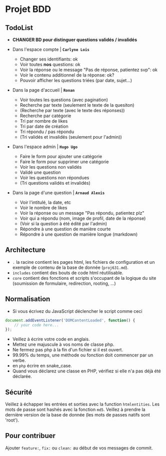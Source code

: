 # Projet BDD

## TodoList

- **CHANGER BD pour distinguer questions validés / invalidés**
- Dans l'espace compte | **`Carlyne Lois`**
    - Changer ses identifiants: ok
    - Voir toutes **nos** questions: ok
    - Voir la réponse ou le message "Pas de réponse, patientez svp": ok
    - Voir le contenu additionnel de la réponse: ok?
    - Pouvoir afficher les questions triées (par date, sujet...)

- Dans la page d'accueil | **`Ronan`**
    - Voir toutes les questions (avec pagination)
    - Recherche par texte (seulement le texte de la quesiton)
    - (Recherche par texte (avec le texte des réponses))
    - Recherche par catégorie
    - Tri par nombre de likes
    - Tri par date de création
    - Tri répondu / pas répondu
    - (Tri validés et invalidés (seulement pour l'admin))

- Dans l'espace admin | **`Hugo Ugo`**
    - Faire le form pour ajouter une catégorie
    - Faire le form pour supprimer une catégorie
    - Voir les questions non validés
    - Validé une question
    - Voir les questions non répondues
    - (Tri questions validés et invalidés)

- Dans la page d'une question | **`Arnaud Alexis`**
    - Voir l'intitulé, la date, etc
    - Voir le nombre de likes
    - Voir la réponse ou un message "Pas répondu, patientez plz"
    - Voir qui a répondu (nom, image de profil, date de la réponse)
    - (Voir si la question à été édité par l'admin)
    - Répondre à une question de manière courte
    - Répondre à une question de manière longue (markdown)


## Architecture

 - `.` la racine contient les pages html, les fichiers de configuration et un exemple de contenu de la base de donnée (`proj631.md`).
 - `includes` contient des bouts de code html réutilisable.
 - `core` contient des fonctions et scripts s'occupant de la logique du site (soumission de formulaire, redirection, rooting, ...)

## Normalisation

 - Si vous écrivez du JavaScript déclencher le script comme ceci
````js
document.addEventListener('DOMContentLoaded', function() {
    // your code here...
});
````
 - Veillez à écrire votre code en anglais.
 - Mettez une majuscule à vos noms de classe php.
 - Ne fermez pas php à la fin d'un fichier si il est ouvert.
 - 99.99% du temps, une méthode ou fonction doit commencer par un verbe.
 - en `php` écrire en snake_case.
 - Quand vous déclarez une classe en PHP, vérifiez si elle n'a pas déjà été déclarée.

## Sécurité

Veillez à échapper les entrées et sorties avec la function `htmlentities`.
Les mots de passe sont hashés avec la fonction `md5`.
Veillez à prendre la dernière version de la base de donnée (les mots de passes natifs sont 'root').

## Pour contribuer

Ajouter `feature:`, `fix:` ou `clean:` au début de vos messages de commit.

